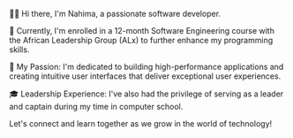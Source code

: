 👋🏾 Hi there,
I'm Nahima, a passionate software developer. 

🌱 Currently, I'm enrolled in a 12-month Software Engineering course with the African Leadership Group (ALx) to further enhance my programming skills.

🚀 My Passion:
I'm dedicated to building high-performance applications and creating intuitive user interfaces that deliver exceptional user experiences.

🎓 Leadership Experience:
I've also had the privilege of serving as a leader and captain during my time in computer school.

Let's connect and learn together as we grow in the world of technology!


<!---
Nahima-ayni/Nahima-ayni is a ✨ special ✨ repository because its `README.md` (this file) appears on your GitHub profile.
You can click the Preview link to take a look at your changes.
--->
